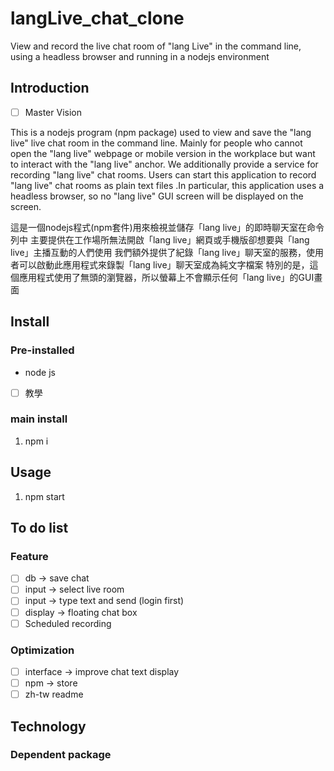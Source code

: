 # langLive_chat_clone

View and record the live chat room of "lang Live" in the command line, using a headless browser and running in a nodejs environment

## Introduction

- [ ] Master Vision

This is a nodejs program (npm package) used to view and save the "lang live" live chat room in the command line. Mainly for people who cannot open the "lang live" webpage or mobile version in the workplace but want to interact with the "lang live" anchor. We additionally provide a service for recording "lang live" chat rooms. Users can start this application to record "lang live" chat rooms as plain text files .In particular, this application uses a headless browser, so no "lang live" GUI screen will be displayed on the screen.

這是一個nodejs程式(npm套件)用來檢視並儲存「lang live」的即時聊天室在命令列中
主要提供在工作場所無法開啟「lang live」網頁或手機版卻想要與「lang live」主播互動的人們使用
我們額外提供了紀錄「lang live」聊天室的服務，使用者可以啟動此應用程式來錄製「lang live」聊天室成為純文字檔案
特別的是，這個應用程式使用了無頭的瀏覽器，所以螢幕上不會顯示任何「lang live」的GUI畫面



## Install

### Pre-installed

- node js

- [ ] 教學

### main install

1. npm i

## Usage

1. npm start

## To do list

### Feature

- [ ] db -> save chat
- [ ] input -> select live room
- [ ] input -> type text and send (login first)
- [ ] display -> floating chat box
- [ ] Scheduled recording

### Optimization

- [ ] interface -> improve chat text display
- [ ] npm -> store
- [ ] zh-tw readme

## Technology

### Dependent package
